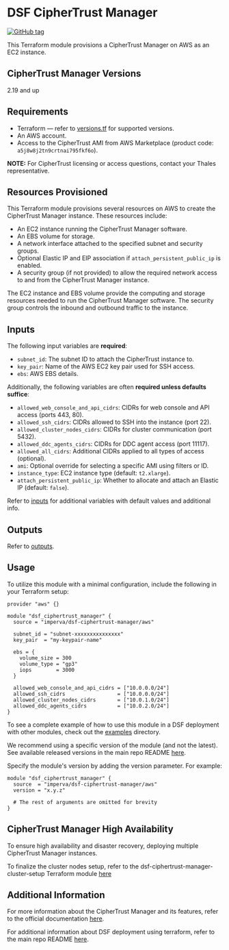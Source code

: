 # DSF CipherTrust Manager
[![GitHub tag](https://img.shields.io/github/v/tag/imperva/dsfkit.svg)](https://github.com/imperva/dsfkit/tags)

This Terraform module provisions a CipherTrust Manager on AWS as an EC2 instance.

## CipherTrust Manager Versions
2.19 and up

## Requirements
* Terraform — refer to [versions.tf](https://github.com/imperva/dsfkit/blob/master/modules/aws/ciphertrust-manager/versions.tf) for supported versions.
* An AWS account.
* Access to the CipherTrust AMI from AWS Marketplace (product code: `a5j8w8j2tn9crtnai795fkf6o`).

**NOTE:** For CipherTrust licensing or access questions, contact your Thales representative.

## Resources Provisioned
This Terraform module provisions several resources on AWS to create the CipherTrust Manager instance. These resources include:
* An EC2 instance running the CipherTrust Manager software.
* An EBS volume for storage.
* A network interface attached to the specified subnet and security groups.
* Optional Elastic IP and EIP association if `attach_persistent_public_ip` is enabled.
* A security group (if not provided) to allow the required network access to and from the CipherTrust Manager instance.

The EC2 instance and EBS volume provide the computing and storage resources needed to run the CipherTrust Manager software. The security group controls the inbound and outbound traffic to the instance.

## Inputs

The following input variables are **required**:

* `subnet_id`: The subnet ID to attach the CipherTrust instance to.
* `key_pair`: Name of the AWS EC2 key pair used for SSH access.
* `ebs`: AWS EBS details.

Additionally, the following variables are often **required unless defaults suffice**:

* `allowed_web_console_and_api_cidrs`: CIDRs for web console and API access (ports 443, 80).
* `allowed_ssh_cidrs`: CIDRs allowed to SSH into the instance (port 22).
* `allowed_cluster_nodes_cidrs`: CIDRs for cluster communication (port 5432).
* `allowed_ddc_agents_cidrs`: CIDRs for DDC agent access (port 11117).
* `allowed_all_cidrs`: Additional CIDRs applied to all types of access (optional).
* `ami`: Optional override for selecting a specific AMI using filters or ID.
* `instance_type`: EC2 instance type (default: `t2.xlarge`).
* `attach_persistent_public_ip`: Whether to allocate and attach an Elastic IP (default: `false`).

Refer to [inputs](https://registry.terraform.io/modules/imperva/dsf-ciphertrust-manager/aws/latest?tab=inputs) for additional variables with default values and additional info.

## Outputs

Refer to [outputs](https://registry.terraform.io/modules/imperva/dsf-ciphertrust-manager/aws/latest?tab=outputs).

## Usage

To utilize this module with a minimal configuration, include the following in your Terraform setup:

```hcl
provider "aws" {}

module "dsf_ciphertrust_manager" {
  source = "imperva/dsf-ciphertrust-manager/aws"

  subnet_id = "subnet-xxxxxxxxxxxxxxx"
  key_pair  = "my-keypair-name"

  ebs = {
    volume_size = 300
    volume_type = "gp3"
    iops        = 3000
  }

  allowed_web_console_and_api_cidrs = ["10.0.0.0/24"]
  allowed_ssh_cidrs                 = ["10.0.0.0/24"]
  allowed_cluster_nodes_cidrs       = ["10.0.1.0/24"]
  allowed_ddc_agents_cidrs          = ["10.0.2.0/24"]
}
```

To see a complete example of how to use this module in a DSF deployment with other modules, check out the [examples](https://github.com/imperva/dsfkit/tree/master/examples/aws) directory.

We recommend using a specific version of the module (and not the latest).
See available released versions in the main repo README [here](https://github.com/imperva/dsfkit#version-history).

Specify the module's version by adding the version parameter. For example:

```
module "dsf_ciphertrust_manager" {
  source  = "imperva/dsf-ciphertrust-manager/aws"
  version = "x.y.z"

  # The rest of arguments are omitted for brevity
}
```

## CipherTrust Manager High Availability

To ensure high availability and disaster recovery, deploying multiple CipherTrust Manager instances.

To finalize the cluster nodes setup, refer to the dsf-ciphertrust-manager-cluster-setup Terraform module [here](https://registry.terraform.io/modules/imperva/ciphertrust-manager-cluster-setup/null/latest)

## Additional Information

For more information about the CipherTrust Manager and its features, refer to the official documentation [here](https://thalesdocs.com/ctp/cm/2.19/).

For additional information about DSF deployment using terraform, refer to the main repo README [here](https://github.com/imperva/dsfkit/tree/1.7.31).


